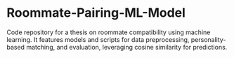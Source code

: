 # Roommate-Pairing-ML-Model
Code repository for a thesis on roommate compatibility using machine learning. It features models and scripts for data preprocessing, personality-based matching, and evaluation, leveraging cosine similarity for predictions.
